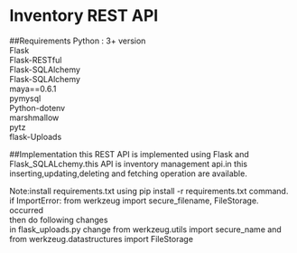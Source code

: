 # Inventory REST API

##Requirements
Python : 3+ version\
Flask\
Flask-RESTful\
Flask-SQLAlchemy\
Flask-SQLAlchemy\
maya==0.6.1\
pymysql\
Python-dotenv\
marshmallow\
pytz\
flask-Uploads

##Implementation
this REST API is implemented using Flask and Flask_SQLALchemy.this API is inventory management api.in this inserting,updating,deleting and fetching operation are available.

Note:install requirements.txt using pip install -r requirements.txt command.\
if ImportError: from werkzeug import secure_filename, FileStorage. occurred\
then do following changes\
in flask_uploads.py change from werkzeug.utils import secure_name and\
from werkzeug.datastructures import FileStorage 


